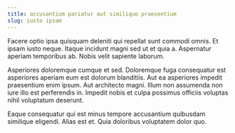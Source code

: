 ```yaml
---
title: accusantium pariatur aut similique praesentium
slug: iusto ipsam
---
```


Facere optio ipsa quisquam deleniti qui repellat sunt commodi omnis. Et ipsam iusto neque. Itaque incidunt magni sed ut et quia a. Aspernatur aperiam temporibus ab. Nobis velit sapiente laborum.

Asperiores doloremque cumque et sed. Doloremque fuga consequatur est asperiores aperiam eum est dolorum blanditiis. Aut ea asperiores impedit praesentium enim ipsum. Aut architecto magni. Illum non assumenda non iure illo est perferendis in. Impedit nobis et culpa possimus officiis voluptas nihil voluptatum deserunt.

Eaque consequatur qui est minus tempore accusantium quibusdam similique eligendi. Alias est et. Quia doloribus voluptatem dolor quo.
